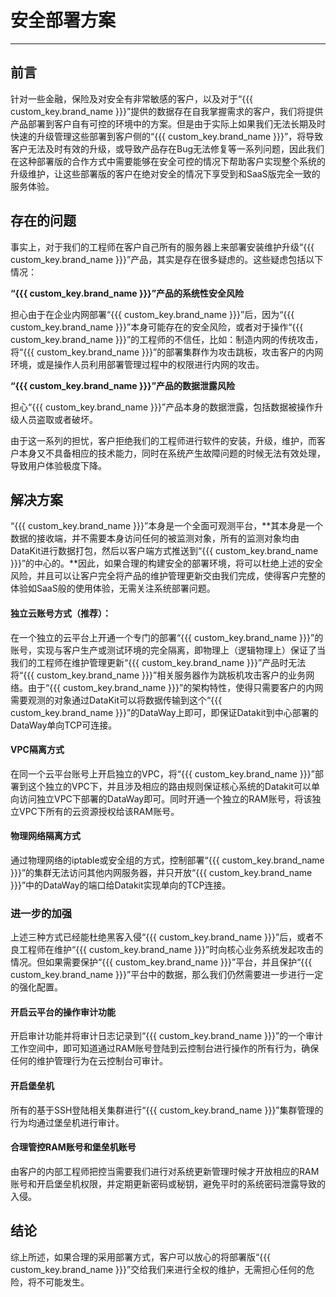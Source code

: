 # 安全部署方案
---

## 前言
针对一些金融，保险及对安全有非常敏感的客户，以及对于“{{{ custom_key.brand_name }}}”提供的数据存在自我掌握需求的客户，我们将提供产品部署到客户自有可控的环境中的方案。但是由于实际上如果我们无法长期及时快速的升级管理这些部署到客户侧的“{{{ custom_key.brand_name }}}”，将导致客户无法及时有效的升级，或导致产品存在Bug无法修复等一系列问题，因此我们在这种部署版的合作方式中需要能够在安全可控的情况下帮助客户实现整个系统的升级维护，让这些部署版的客户在绝对安全的情况下享受到和SaaS版完全一致的服务体验。

## 存在的问题
事实上，对于我们的工程师在客户自己所有的服务器上来部署安装维护升级“{{{ custom_key.brand_name }}}”产品，其实是存在很多疑虑的。这些疑虑包括以下情况：

**“{{{ custom_key.brand_name }}}”产品的系统性安全风险**

担心由于在企业内网部署“{{{ custom_key.brand_name }}}”后，因为“{{{ custom_key.brand_name }}}”本身可能存在的安全风险，或者对于操作“{{{ custom_key.brand_name }}}”的工程师的不信任，比如：制造内网的传统攻击，将“{{{ custom_key.brand_name }}}”的部署集群作为攻击跳板，攻击客户的内网环境，或是操作人员利用部署管理过程中的权限进行内网的攻击。

**“{{{ custom_key.brand_name }}}”产品的数据泄露风险**

担心“{{{ custom_key.brand_name }}}”产品本身的数据泄露，包括数据被操作升级人员盗取或者破坏。

由于这一系列的担忧，客户拒绝我们的工程师进行软件的安装，升级，维护，而客户本身又不具备相应的技术能力，同时在系统产生故障问题的时候无法有效处理，导致用户体验极度下降。

## 解决方案
“{{{ custom_key.brand_name }}}”本身是一个全面可观测平台，**其本身是一个数据的接收端，并不需要本身访问任何的被监测对象，所有的监测对象均由DataKit进行数据打包，然后以客户端方式推送到“{{{ custom_key.brand_name }}}”的中心的。**因此，如果合理的构建安全的部署环境，将可以杜绝上述的安全风险，并且可以让客户完全将产品的维护管理更新交由我们完成，使得客户完整的体验如SaaS般的使用体验，无需关注系统部署问题。

#### 独立云账号方式（推荐）：
在一个独立的云平台上开通一个专门的部署“{{{ custom_key.brand_name }}}”的账号，实现与客户生产或测试环境的完全隔离，即物理上（逻辑物理上）保证了当我们的工程师在维护管理更新“{{{ custom_key.brand_name }}}”产品时无法将“{{{ custom_key.brand_name }}}”相关服务器作为跳板机攻击客户的业务网络。由于“{{{ custom_key.brand_name }}}”的架构特性，使得只需要客户的内网需要观测的对象通过DataKit可以将数据传输到这个“{{{ custom_key.brand_name }}}”的DataWay上即可，即保证Datakit到中心部署的DataWay单向TCP可连接。

#### VPC隔离方式
在同一个云平台账号上开启独立的VPC，将“{{{ custom_key.brand_name }}}”部署到这个独立的VPC下，并且涉及相应的路由规则保证核心系统的Datakit可以单向访问独立VPC下部署的DataWay即可。同时开通一个独立的RAM账号，将该独立VPC下所有的云资源授权给该RAM账号。

#### 物理网络隔离方式
通过物理网络的iptable或安全组的方式，控制部署“{{{ custom_key.brand_name }}}”的集群无法访问其他内网服务器，并只开放“{{{ custom_key.brand_name }}}”中的DataWay的端口给Datakit实现单向的TCP连接。

### 进一步的加强
上述三种方式已经能杜绝黑客入侵“{{{ custom_key.brand_name }}}”后，或者不良工程师在维护“{{{ custom_key.brand_name }}}”时向核心业务系统发起攻击的情况。但如果需要保护“{{{ custom_key.brand_name }}}”平台，并且保护“{{{ custom_key.brand_name }}}”平台中的数据，那么我们仍然需要进一步进行一定的强化配置。

#### 开启云平台的操作审计功能
开启审计功能并将审计日志记录到“{{{ custom_key.brand_name }}}”的一个审计工作空间中，即可知道通过RAM账号登陆到云控制台进行操作的所有行为，确保任何的维护管理行为在云控制台可审计。

#### 开启堡垒机
所有的基于SSH登陆相关集群进行“{{{ custom_key.brand_name }}}”集群管理的行为均通过堡垒机进行审计。

#### 合理管控RAM账号和堡垒机账号
由客户的内部工程师把控当需要我们进行对系统更新管理时候才开放相应的RAM账号和开启堡垒机权限，并定期更新密码或秘钥，避免平时的系统密码泄露导致的入侵。

## 结论
综上所述，如果合理的采用部署方式，客户可以放心的将部署版“{{{ custom_key.brand_name }}}”交给我们来进行全权的维护，无需担心任何的危险，将不可能发生。

